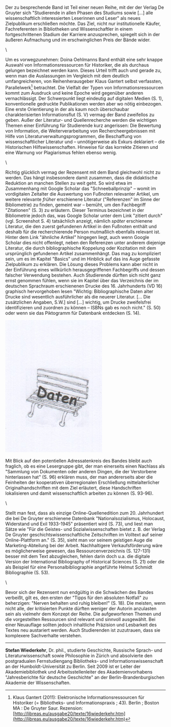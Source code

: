 Der zu besprechende Band ist Teil einer neuen Reihe, mit der der Verlag
De Gruyter sich "Studierende in allen Phasen des Studiums sowie [...]
alle wissenschaftlich interessierten Leserinnen und Leser" als neues
Zielpublikum erschließen möchte. Das Ziel, nicht nur institutionelle
Käufer, Fachreferenten in Bibliotheken und Wissenschaftler in einem
fortgeschrittenen Stadium der Karriere anzusprechen, spiegelt sich in
der äußeren Aufmachung und im erschwinglichen Preis der Bände wider.

\

Um es vorwegzunehmen: Doina Oehlmanns Band enthält eine sehr knappe
Auswahl von Informationsressourcen für Historiker, die als durchaus
gelungen bezeichnet werden kann. Dieses Urteil trifft auch und gerade
zu, wenn man die Auslassungen im Vergleich mit dem deutlich
umfangreicheren, von Reihenherausgeber Klaus Gantert selbst verfassten,
Parallelwerk[^1] betrachtet. Die Vielfalt der Typen von
Informationsressourcen kommt zum Ausdruck und keine Epoche wird
gegenüber anderen vernachlässigt. Der Schwerpunkt liegt eindeutig auf
digitalen Medien (S. 1), konventionelle gedruckte Publikationen werden
aber wo nötig einbezogen. Eine erste Orientierung in der als kaum noch
überschaubar charakterisierten Informationsflut (S. V) vermag der Band
zweifellos zu geben. Außer der Literatur- und Quellenrecherche werden
die wichtigen Themen einer Einführung für Studierende kurz angerissen:
Die Bewertung von Information, die Weiterverarbeitung von
Rechercheergebnissen mit Hilfe von Literaturverwaltungsprogrammen, die
Beschaffung von wissenschaftlicher Literatur und – unnötigerweise als
Exkurs deklariert – die Historischen Hilfswissenschaften. Hinweise für
das korrekte Zitieren und eine Warnung vor Plagiarismus fehlen ebenso
wenig.

\

Richtig glücklich vermag der Rezensent mit dem Band gleichwohl nicht zu
werden. Das hängt insbesondere damit zusammen, dass die didaktische
Reduktion an manchen Stellen zu weit geht. So wird etwa im Zusammenhang
mit Google Scholar das "Schneeballprinzip" – womit im vordigitalen
Zeitalter die Auswertung von Fußnoten relevanter Artikel, um weitere
relevante *früher* erschienene Literatur ("Referenzen" im Sinne der
Bibliometrie) zu finden, gemeint war – bemüht, um den Fachbegriff
"Zitationen" (S. 3) zu erläutern. Dieser Terminus bezeichnet in der
Bibliometrie jedoch das, was Google Scholar unter dem Link "zitiert
durch" (vgl. Screenshot S. 4) tatsächlich anzeigt, nämlich *später*
erschienene Literatur, die den zuerst gefundenen Artikel in den Fußnoten
enthält und deshalb für die recherchierende Person mutmaßlich ebenfalls
relevant ist. Hinter dem Link "ähnliche Artikel" hingegen liegt, auch
wenn Google Scholar dies nicht offenlegt, neben den Referenzen unter
anderem diejenige Literatur, die durch bibliographische Koppelung oder
Kozitation mit dem ursprünglich gefundenen Artikel zusammenhängt. Das
mag zu kompliziert sein, um es im Kapitel "Basics" und im Hinblick auf
das ins Auge gefasste Zielpublikum zu erklären. Die Lösung dieses
Problems kann aber nicht in der Einführung eines willkürlich
herausgegriffenen Fachbegriffs und dessen falscher Verwendung bestehen.
Auch Studierende dürften sich nicht ganz ernst genommen fühlen, wenn sie
im Kapitel über das Verzeichnis der im deutschen Sprachraum erschienenen
Drucke des 16. Jahrhunderts (VD 16) graphisch hervorgehoben lesen
"Wichtig: Bibliographische Daten alter Drucke sind wesentlich
ausführlicher als die neuerer Literatur. [... Die zusätzlichen Angaben,
S.W.] sind [...] wichtig, um Drucke zweifelsfrei identifizieren und
zuordnen zu können – ISBNs gab es noch nicht." (S. 50) oder wenn sie das
Piktogramm für Datenbank entdecken (S. 14).

![Datenbank](Datenbank.jpg)

Mit Blick auf den potentiellen Adressatenkreis des Bandes bleibt auch
fraglich, ob es eine Lesergruppe gibt, der man einerseits einen Nachlass
als "Sammlung von Dokumenten oder anderen Dingen, die der Verstorbene
hinterlassen hat" (S. 96) erklären muss, der man andererseits aber die
Feinheiten der kooperativen überregionalen Erschließung
mittelalterlicher Originalhandschriften mit dem Ziel erläutert, diese
Handschriften lokalisieren und damit wissenschaftlich arbeiten zu können
(S. 93-96).

\

Stellt man fest, dass als einzige Online-Quellenedition zum 20.
Jahrhundert die bei De Gruyter erschienene Datenbank
"Nationalsozialismus, Holocaust, Widerstand und Exil 1933-1945"
präsentiert wird (S. 73), und liest man Sätze wie "Für die Geistes- und
Sozialwissenschaften bietet z. B. der Verlag De Gruyter
geschichtswissenschaftliche Zeitschriften im Volltext auf seiner
Online-Plattform an." (S. 35), sieht man vor seinem geistigen Auge die
Marketing-Abteilung bei der Arbeit. Nachhaltigere Verkaufsförderung wäre
es möglicherweise gewesen, das Ressourcenverzeichnis (S. 127-131) besser
mit dem Text abzugleichen, fehlen darin doch u.a. die digitale Version
der International Bibliography of Historical Sciences (S. 21) oder die
als Beispiel für eine Personalbibliographie angeführte Helmut Schmidt
Bibliographie (S. 53).

\

Bevor sich der Rezensent nun endgültig in die Schwächen des Bandes
verbeißt, gilt es, den ersten der "Tipps für den absoluten Notfall" zu
beherzigen: "Nerven behalten und ruhig bleiben!" (S. 18). Die meisten,
wenn nicht alle, der kritisierten Punkte dürften weniger der Autorin
anzulasten sein als vielmehr dem Konzept der Reihe. Die aufgeworfenen
Themen und die vorgestellten Ressourcen sind relevant und sinnvoll
ausgewählt. Bei einer Neuauflage sollten jedoch inhaltliche Präzision
und Lesbarkeit des Textes neu austariert werden. Auch Studierenden ist
zuzutrauen, dass sie komplexere Sachverhalte verstehen.


---

**Stefan Wiederkehr**, Dr. phil., studierte Geschichte, Russische
Sprach- und Literaturwissenschaft sowie Philosophie in Zürich und
absolvierte den postgradualen Fernstudiengang Bibliotheks- und
Informationswissenschaft an der Humboldt-Universität zu Berlin. Seit
2009 ist er Leiter der Akademiebibliothek und Arbeitsstellenleiter des
Akademienvorhabens "Jahresberichte für deutsche Geschichte" an der
Berlin-Brandenburgischen Akademie der Wissenschaften.

[^1]:Klaus Gantert (2011): Elektronische Informationsressourcen für Historiker (= Bibliotheks- und Informationspraxis ; 43). Berlin ; Boston MA : De Gruyter Saur. Rezension: [http://libreas.eu/ausgabe20/texte/16wiederkehr.htm](http://libreas.eu/ausgabe20/texte/16wiederkehr.htm)
